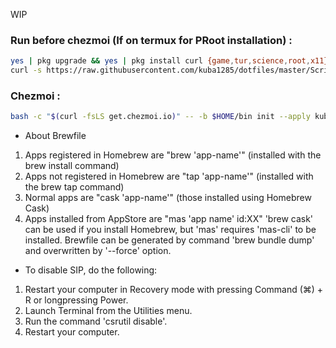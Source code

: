 WIP

### Run before chezmoi (If on termux for PRoot installation) :
```sh
yes | pkg upgrade && yes | pkg install curl {game,tur,science,root,x11}-repo
curl -s https://raw.githubusercontent.com/kuba1285/dotfiles/master/Scripts/termux-init.sh | bash
```
### Chezmoi :
```sh
bash -c "$(curl -fsLS get.chezmoi.io)" -- -b $HOME/bin init --apply kuba1285
```

* About Brewfile
 1. Apps registered in Homebrew are "brew 'app-name'" (installed with the brew install command)
 2. Apps not registered in Homebrew are "tap 'app-name'" (installed with the brew tap command)
 3. Normal apps are "cask 'app-name'" (those installed using Homebrew Cask)
 4. Apps installed from AppStore are "mas 'app name' id:XX"
 'brew cask' can be used if you install Homebrew, but 'mas' requires 'mas-cli' to be installed.
 Brewfile can be generated by command 'brew bundle dump' and overwritten by '--force' option.

* To disable SIP, do the following:
 1. Restart your computer in Recovery mode with pressing Command (⌘) + R or longpressing Power.
 2. Launch Terminal from the Utilities menu.
 3. Run the command 'csrutil disable'.
 4. Restart your computer.
